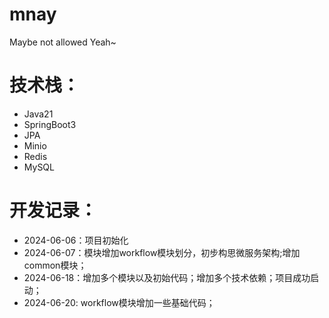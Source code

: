 # mnay
Maybe not allowed Yeah~

# 技术栈：

- Java21
- SpringBoot3
- JPA
- Minio
- Redis
- MySQL

# 开发记录：

- 2024-06-06：项目初始化
- 2024-06-07：模块增加workflow模块划分，初步构思微服务架构;增加common模块；
- 2024-06-18：增加多个模块以及初始代码；增加多个技术依赖；项目成功启动；
- 2024-06-20: workflow模块增加一些基础代码；

